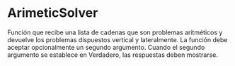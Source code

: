 # ArimeticSolver
Función que recibe una lista de cadenas que son problemas aritméticos y devuelve los problemas dispuestos vertical y lateralmente. La función debe aceptar opcionalmente un segundo argumento. Cuando el segundo argumento se establece en Verdadero, las respuestas deben mostrarse.
